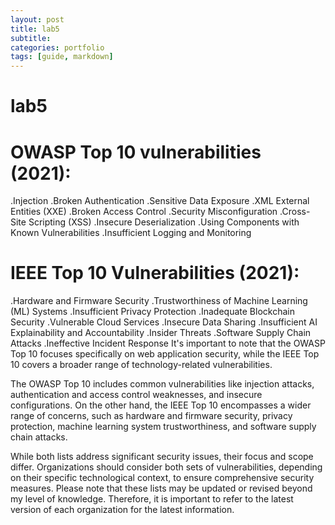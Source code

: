 ```yaml
---
layout: post
title: lab5
subtitle: 
categories: portfolio
tags: [guide, markdown]
---
```






# lab5
<h1>OWASP Top 10 vulnerabilities (2021):</h1>


.Injection
.Broken Authentication
.Sensitive Data Exposure
.XML External Entities (XXE)
.Broken Access Control
.Security Misconfiguration
.Cross-Site Scripting (XSS)
.Insecure Deserialization
.Using Components with Known Vulnerabilities
.Insufficient Logging and Monitoring
<h1>IEEE Top 10 Vulnerabilities (2021):</h1>


.Hardware and Firmware Security
.Trustworthiness of Machine Learning (ML) Systems
.Insufficient Privacy Protection
.Inadequate Blockchain Security
.Vulnerable Cloud Services
.Insecure Data Sharing
.Insufficient AI Explainability and Accountability
.Insider Threats
.Software Supply Chain Attacks
.Ineffective Incident Response
It's important to note that the OWASP Top 10 focuses specifically on web application security, 
while the IEEE Top 10 covers a broader range of technology-related vulnerabilities.

The OWASP Top 10 includes common vulnerabilities like injection attacks, 
authentication and access control weaknesses, and insecure configurations. 
On the other hand, the IEEE Top 10 encompasses a wider range of concerns, such as hardware and firmware security, privacy protection, machine learning system trustworthiness, and software supply chain attacks.

While both lists address significant security issues, their focus and scope differ.
Organizations should consider both sets of vulnerabilities,
depending on their specific technological context, to ensure comprehensive security measures.
Please note that these lists may be updated or revised beyond my level of knowledge. 
Therefore, it is important to refer to the latest version of each organization for the latest information. 
